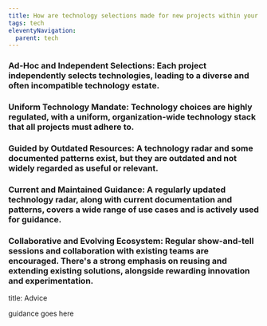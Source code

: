 ```yaml
---
title: How are technology selections made for new projects within your organization?
tags: tech
eleventyNavigation:
  parent: tech
---
```


### **Ad-Hoc and Independent Selections:** Each project independently selects technologies, leading to a diverse and often incompatible technology estate.

### **Uniform Technology Mandate:** Technology choices are highly regulated, with a uniform, organization-wide technology stack that all projects must adhere to.

### **Guided by Outdated Resources:** A technology radar and some documented patterns exist, but they are outdated and not widely regarded as useful or relevant.

### **Current and Maintained Guidance:** A regularly updated technology radar, along with current documentation and patterns, covers a wide range of use cases and is actively used for guidance.

### **Collaborative and Evolving Ecosystem:** Regular show-and-tell sessions and collaboration with existing teams are encouraged. There's a strong emphasis on reusing and extending existing solutions, alongside rewarding innovation and experimentation.

title: Advice

guidance goes here

